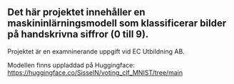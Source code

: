 ## Det här projektet innehåller en maskininlärningsmodell som klassificerar bilder på handskrivna siffror (0 till 9).
Projektet är en examninerande uppgift vid EC Utbildning AB.

Modellen finns uppladdad på Huggingface: https://huggingface.co/SisselN/voting_clf_MNIST/tree/main
